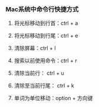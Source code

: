 ### Mac系统中命令行快捷方式

1. 将光标移动到行首：ctrl + a

2. 将光标移动到行尾：ctrl + e

3. 清除屏幕：ctrl + l

4. 搜索以前使用命令：ctrl + r

5. 清除当前行： ctrl + u

6. 清除至当前行尾： ctrl + k

7. 单词为单位移动：option + 方向键
